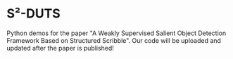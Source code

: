 # S²-DUTS
Python demos for the paper "A Weakly Supervised Salient Object Detection Framework Based on Structured Scribble".
Our code will be uploaded and updated after the paper is published!
